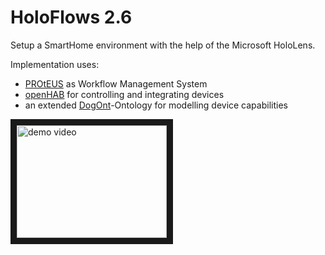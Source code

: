 # HoloFlows 2.6
Setup a SmartHome environment with the help of the Microsoft HoloLens.

Implementation uses:
* [PROtEUS](https://github.com/IoTUDresden) as Workflow Management System
* [openHAB](https://www.openhab.org/) for controlling and integrating devices
* an extended [DogOnt](http://iot-ontologies.github.io/dogont/)-Ontology for modelling device capabilities

<a href="http://www.youtube.com/watch?feature=player_embedded&v=I-FxphsJjcI
" target="_blank"><img src="http://img.youtube.com/vi/I-FxphsJjcI/0.jpg" 
alt="demo video" width="240" height="180" border="10" /></a>

